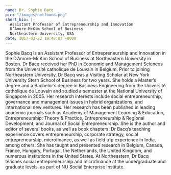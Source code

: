 ```yaml
---
name: Dr. Sophie Bacq
pic: "/images/notfound.png"
short_bio: |-
  Assistant Professor of Entrepreneurship and Innovation
  D’Amore-McKim School of Business
  Northeastern University, USA
date: 2017-03-23 19:48:02 +0000
---
```

Sophie Bacq is an Assistant Professor of Entrepreneurship and Innovation in the D’Amore-McKim School of Business at Northeastern University in Boston. Dr Bacq received her PhD in Economic and Management Sciences from the Université catholique de Louvain in Belgium. Prior to joining Northeastern University, Dr Bacq was a Visiting Scholar at New York University Stern School of Business for two years. She holds a Master’s degree and a Bachelor’s degree in Business Engineering from the Université catholique de Louvain and studied a semester at the National University of Singapore in 2005.
Her research interests include social entrepreneurship, governance and management issues in hybrid organizations, and international new ventures. Her research has been published in leading academic journals such as Academy of Management Learning & Education, Entrepreneurship: Theory & Practice, Entrepreneurship & Regional Development, and Journal of Social Entrepreneurship. She is the author and editor of several books, as well as book chapters. Dr Bacq’s teaching experience covers entrepreneurship, corporate strategy, social entrepreneurship, microfinance, as well as field trip experience in India, among others. She has taught and presented research in Belgium, Canada, France, Hungary, Portugal, the Netherlands, the United Kingdom, and numerous institutions in the United States.
At Northeastern, Dr Bacq teaches social entrepreneurship and microfinance at the undergraduate and graduate levels, as part of NU Social Enterprise Institute.
